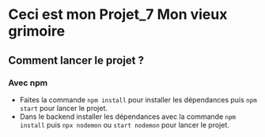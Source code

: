 # Ceci est mon Projet_7 Mon vieux grimoire

## Comment lancer le projet ? 

### Avec npm

- Faites la commande `npm install` pour installer les dépendances puis `npm start` pour lancer le projet.
- Dans le backend installer les dépendances avec la commande `npm install` puis `npx nodemon` ou `start nodemon` pour lancer le projet.
